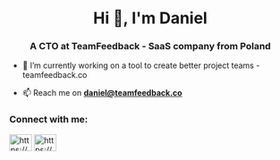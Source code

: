 <h1 align="center">Hi 👋, I'm Daniel</h1>
<h3 align="center">A CTO at TeamFeedback - SaaS company from Poland</h3>

- 🔭 I’m currently working on a tool to create better project teams - teamfeedback.co

- 📫 Reach me on **daniel@teamfeedback.co**

<h3 align="left">Connect with me:</h3>
<p align="left">
<a href="https://linkedin.com/in/https://www.linkedin.com/in/daniel-gaszczyk/" target="blank"><img align="center" src="https://raw.githubusercontent.com/rahuldkjain/github-profile-readme-generator/master/src/images/icons/Social/linked-in-alt.svg" alt="https://www.linkedin.com/in/daniel-gaszczyk/" height="30" width="40" /></a>
<a href="https://fb.com/https://www.facebook.com/p4q00f/" target="blank"><img align="center" src="https://raw.githubusercontent.com/rahuldkjain/github-profile-readme-generator/master/src/images/icons/Social/facebook.svg" alt="https://www.facebook.com/p4q00f/" height="30" width="40" /></a>
</p>



